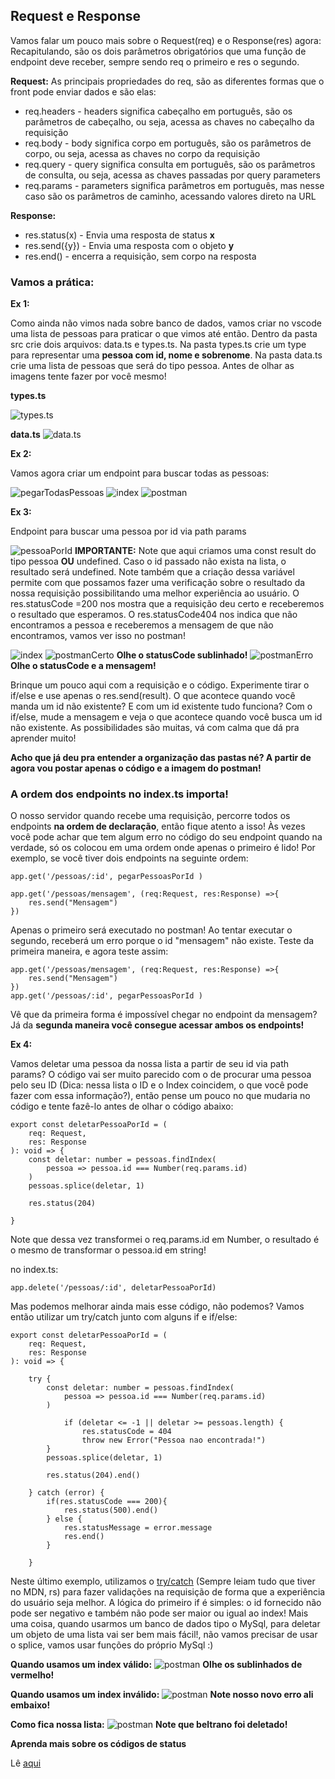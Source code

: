 ## **Request e Response**

Vamos falar um pouco mais sobre o Request(req) e o Response(res) agora:
Recapitulando, são os dois parâmetros obrigatórios que uma função de endpoint deve receber, sempre sendo req o primeiro e res o segundo.

**Request:**
As principais propriedades do req, são as diferentes formas que o front pode enviar dados e são elas:

* req.headers - headers significa cabeçalho em português, são os parâmetros de cabeçalho, ou seja, acessa as chaves no cabeçalho da requisição
* req.body -  body significa corpo em português, são os parâmetros de corpo, ou seja, acessa as chaves no corpo da requisição
* req.query -  query significa consulta em português, são os parâmetros de consulta, ou seja, acessa as chaves passadas por query parameters
* req.params -  parameters significa parâmetros em português, mas nesse caso são os parâmetros de caminho, acessando valores direto na URL

**Response:**

* res.status(x) - Envia uma resposta de status **x**
* res.send({y}) - Envia uma resposta com o objeto **y**
* res.end() - encerra a requisição, sem corpo na resposta

### Vamos a prática:

**Ex 1:**

Como ainda não vimos nada sobre banco de dados, vamos criar no vscode uma lista de pessoas para praticar o que vimos até então. Dentro da pasta src crie dois arquivos: data.ts e types.ts. Na pasta types.ts crie um type para representar uma **pessoa com id, nome e sobrenome**. Na pasta data.ts crie uma lista de pessoas que será do tipo pessoa. Antes de olhar as imagens tente fazer por você mesmo!

**types.ts**

![types.ts](https://i.imgur.com/e2p72ZT.png)

**data.ts**
![data.ts](https://i.imgur.com/rYD8ZwH.png)

**Ex 2:**

Vamos agora criar um endpoint para buscar todas as pessoas:

![pegarTodasPessoas](https://i.imgur.com/K8LSGkB.png)
![index](https://i.imgur.com/XIrHg34.png)
![postman](https://i.imgur.com/Lm9Wku2.png)


**Ex 3:**

Endpoint para buscar uma pessoa por id via path params

![pessoaPorId](https://i.imgur.com/N0uLC3V.png)
**IMPORTANTE:**
Note que aqui criamos uma const result do tipo pessoa **OU** undefined. Caso o id passado não exista na lista, o resultado será undefined. Note também que a criação dessa variável permite com que possamos fazer uma verificação sobre o resultado da nossa requisição possibilitando uma melhor experiência ao usuário. O res.statusCode =200 nos mostra que a requisição deu certo e receberemos o resultado que esperamos. O res.statusCode404 nos indica que não encontramos a pessoa e receberemos a mensagem de que não encontramos, vamos ver isso no postman!

![index](https://i.imgur.com/QvHaoDJ.png)
![postmanCerto](https://i.imgur.com/9JYHRch.png)
**Olhe o statusCode sublinhado!**
![postmanErro](https://i.imgur.com/oevEgHt.png)
**Olhe o statusCode e a mensagem!**

Brinque um pouco aqui com a requisição e o código. Experimente tirar o if/else e use apenas o res.send(result). O que acontece quando você manda um id não existente? E com um id existente tudo funciona? Com o if/else, mude a mensagem e veja o que acontece quando você busca um id não existente. As possibilidades são muitas, vá com calma que dá pra aprender muito!

**Acho que já deu pra entender a organização das pastas né? A partir de agora vou postar apenas o código e a imagem do postman!**

### **A ordem dos endpoints no index.ts importa!**
O nosso servidor quando recebe uma requisição, percorre todos os endpoints **na ordem de declaração**, então fique atento a isso! Às vezes você pode achar que tem algum erro no código do seu endpoint quando na verdade, só os colocou em uma ordem onde apenas o primeiro é lido! Por exemplo, se você tiver dois endpoints na seguinte ordem:

```
app.get('/pessoas/:id', pegarPessoasPorId )

app.get('/pessoas/mensagem', (req:Request, res:Response) =>{
    res.send("Mensagem")
})
```
Apenas o primeiro será executado no postman! Ao tentar executar o segundo, receberá um erro porque o id "mensagem" não existe. Teste da primeira maneira, e agora teste assim:

```
app.get('/pessoas/mensagem', (req:Request, res:Response) =>{
    res.send("Mensagem")
})
app.get('/pessoas/:id', pegarPessoasPorId )
```
Vê que da primeira forma é impossível chegar no endpoint da mensagem? Já da **segunda maneira você consegue acessar ambos os endpoints!**

**Ex 4:**  

Vamos deletar uma pessoa da nossa lista a partir de seu id via path params? O código vai ser muito parecido com o de procurar uma pessoa pelo seu ID (Dica: nessa lista o ID e o Index coincidem, o que você pode fazer com essa informação?), então pense um pouco no que mudaria no código e tente fazê-lo antes de olhar o código abaixo:

```
export const deletarPessoaPorId = (
    req: Request,
    res: Response
): void => {
    const deletar: number = pessoas.findIndex(
        pessoa => pessoa.id === Number(req.params.id)
    )
    pessoas.splice(deletar, 1)

    res.status(204)

}
```
Note que dessa vez transformei o req.params.id em Number, o resultado é o mesmo de transformar o pessoa.id em string!

no index.ts:
```
app.delete('/pessoas/:id', deletarPessoaPorId)
```

Mas podemos melhorar ainda mais esse código, não podemos? Vamos então utilizar um try/catch junto com alguns if e if/else:

```
export const deletarPessoaPorId = (
    req: Request,
    res: Response
): void => {

    try {
        const deletar: number = pessoas.findIndex(
            pessoa => pessoa.id === Number(req.params.id)
        )
        
            if (deletar <= -1 || deletar >= pessoas.length) {
                res.statusCode = 404
                throw new Error("Pessoa nao encontrada!")
        }
        pessoas.splice(deletar, 1)

        res.status(204).end()
    
    } catch (error) {
        if(res.statusCode === 200){
            res.status(500).end()
        } else {
            res.statusMessage = error.message
            res.end()
        }
        
    }

```
Neste último exemplo, utilizamos o  [try/catch](https://developer.mozilla.org/pt-BR/docs/Web/JavaScript/Reference/Statements/try...catch) (Sempre leiam tudo que tiver no MDN, rs) para fazer validações na requisição de forma que a experiência do usuário seja melhor. A lógica do primeiro if é simples: o id fornecido não pode ser negativo e também não pode ser maior ou igual ao index!
Mais uma coisa, quando usarmos um banco de dados tipo o MySql, para deletar um objeto de uma lista vai ser bem mais fácil!, não vamos precisar de usar o splice, vamos usar funções do próprio MySql :)

**Quando usamos um index válido:**
![postman](https://i.imgur.com/7udSnD1.png)
**Olhe os sublinhados de vermelho!**

**Quando usamos um index inválido:**
![postman](https://i.imgur.com/V9iFwd5.png)
**Note nosso novo erro ali embaixo!**

**Como fica nossa lista:**
![postman](https://i.imgur.com/XxqF4oN.png)
**Note que beltrano foi deletado!**

**Aprenda mais sobre os códigos de status**

Lê [aqui](https://developer.mozilla.org/pt-BR/docs/Web/HTTP/Status)